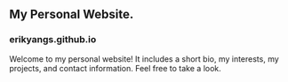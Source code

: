 ## My Personal Website.
### erikyangs.github.io
Welcome to my personal website!
It includes a short bio, my interests, my projects, and contact information. Feel free to take a look.
